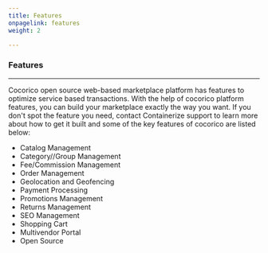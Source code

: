 ```yaml
---
title: Features
onpagelink: features
weight: 2

---
```


### **Features**
------------

Cocorico open source web-based marketplace platform has features to optimize service based transactions. With the help of cocorico platform features, you can build your marketplace exactly the way you want. If you don't spot the feature you need, contact Containerize support to learn more about how to get it built and some of the key features of cocorico are listed below:

- Catalog Management
- Category//Group Management
- Fee/Commission Management
- Order Management
- Geolocation and Geofencing
- Payment Processing
- Promotions Management
- Returns Management
- SEO Management
- Shopping Cart
- Multivendor Portal
- Open Source
 
